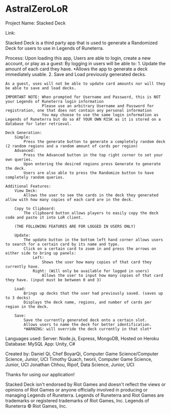 # AstralZeroLoR

Project Name: Stacked Deck

Link: 

Stacked Deck is a third party app that is used to generate a Randomized Deck for users to use in Legends of Runeterra.

Process:
	Upon loading this app, Users are able to login, create a new account, or play as a guest:
    	By logging in users will be able to: 
			1. Update the amount of each card they have.
				•Allows the app to generate a deck immediately usable.
     		2. Save and Load previously generated decks.

    As a guest, uses will not be able to update card amounts nor will they be able to save and load decks.

    IMPORTANT NOTE: When prompted for Username and Password, this is NOT your Legends of Runeterra login information
    				Please use an arbitrary Username and Password for registration, one that does not contain any personal information
    				You may choose to use the same login information as Legends of Runeterra but do so AT YOUR OWN RISK as it is stored on a database for later retrieval.

    Deck Generation: 
    	Simple: 
    		Press the generate button to generate a completely random deck (2 random regions and a random amount of cards per region)
    	Advanced: 
    		Press the Advanced button in the top right corner to set your own queries. 
    		Upon entering the desired regions press Generate to generate the deck. 
    		Users are also able to press the Randomize button to have completely random queries.

    Additional Features: 
    	View Deck:
    		Allows the user to see the cards in the deck they generated allow with how many copies of each card are in the deck.

    	Copy to Clipboard: 
    		The clipboard button allows players to easily copy the deck code and paste it into LoR client.

    	(THE FOLLOWING FEATURES ARE FOR LOGGED IN USERS ONLY)

    	Update: 
    		The update button in the bottom left hand corner allows users to search for a certain card by its name and type.
    		Click on a certain card to zoom in and press the arrows on either side to bring up panels: 
    			Left: 
    				Shows the user how many copies of that card they currently have.
    			Right: (Will only be available for logged in users)
    				Allows the user to input how many copies of that card they have. (input must be between 0 and 3)

    	Load: 
    		Brings up decks that the user had previously saved. (saves up to 3 decks)
    		Displays the deck name, regions, and number of cards per region in the deck.

    	Save: 
    		Save the currently generated deck onto a certain slot.
    		Allows users to name the deck for better identification.
    		*WARNING: will override the deck currently in that slot*


Languages used: 
	Server:
		Node.js, Express, MongoDB, Hosted on Heroku
	Database: 
		MySQL
	App:
		Unity, C#

Created by: 
	Daniel Qi, Chef BoyarQi, Computer Game Science/Computer Science, Junior, UCI
	Timothy Quach, tworii, Computer Game Science, Junior, UCI
	Jonathan Chhou, Ripof, Data Science, Junior, UCI

Thanks for using our application!



Stacked Deck isn't endorsed by Riot Games and doesn't reflect the views or opinions of Riot Games or anyone officially involved in producing or managing Legends of Runeterra. Legends of Runeterra and Riot Games are trademarks or registered trademarks of Riot Games, Inc. Legends of Runeterra © Riot Games, Inc.